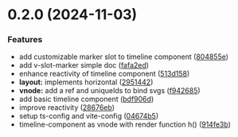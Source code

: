 # 0.2.0 (2024-11-03)


### Features

* add customizable marker slot to timeline component ([804855e](https://github.com/horberlan/v-timeline-component/commit/804855e6a23d1d972109c60c6eae2e4b0a82e10c))
* add v-slot-marker simple doc ([fafa2ed](https://github.com/horberlan/v-timeline-component/commit/fafa2ed4458666f836f33f354621ef6ea4df3d22))
* enhance reactivity of timeline component ([513d158](https://github.com/horberlan/v-timeline-component/commit/513d1583d4472b94fb1a9ee211f258e8881e3460))
* **layout:** implements horizontal ([2951442](https://github.com/horberlan/v-timeline-component/commit/2951442969c7a9af53653b02c0c5e586a4022eba))
* **vnode:** add a ref and uniqueIds to bind svgs ([f942685](https://github.com/horberlan/v-timeline-component/commit/f942685055e835c7adb54c680bce8eb16de3cfd4))
* add basic timeline component ([bdf906d](https://github.com/horberlan/v-timeline-component/commit/bdf906d48a6cf865a8b42d42ad88dbe4621925f7))
* improve reactivity ([28676eb](https://github.com/horberlan/v-timeline-component/commit/28676ebbe2b411968d23c3ce17fbd9e6402793b5))
* setup ts-config and vite-config ([04674b5](https://github.com/horberlan/v-timeline-component/commit/04674b51ac757c733f27437102a4b3f30ed7d3ad))
* timeline-component as vnode with render function h() ([914fe3b](https://github.com/horberlan/v-timeline-component/commit/914fe3bce85b61f822a26f61d37582646bf1e2d5))



